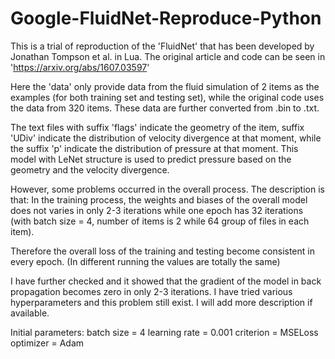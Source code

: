 # Google-FluidNet-Reproduce-Python
This is a trial of reproduction of the 'FluidNet' that has been developed by Jonathan Tompson et al. in Lua. The original article and code can be seen in 'https://arxiv.org/abs/1607.03597'

Here the 'data' only provide data from the fluid simulation of 2 items as the examples (for both training set and testing set), while the original code uses the data from 320 items. These data are further converted from .bin to .txt. 

The text files with suffix 'flags' indicate the geometry of the item, suffix 'UDiv' indicate the distribution of velocity divergence at that moment, while the suffix 'p' indicate the distribution of pressure at that moment. This model with LeNet structure is used to predict pressure based on the geometry and the velocity divergence.

However, some problems occurred in the overall process. The description is that: In the training process, the weights and biases of the overall model does not varies in only 2-3 iterations while one epoch has 32 iterations (with batch size = 4, number of items is 2 while 64 group of files in each item). 

Therefore the overall loss of the training and testing become consistent in every epoch. (In different running the values are totally the same)

I have further checked and it showed that the gradient of the model in back propagation becomes zero in only 2-3 iterations. I have tried various hyperparameters and this problem still exist. I will add more description if available.

Initial parameters:
batch size = 4
learning rate = 0.001
criterion = MSELoss
optimizer = Adam
